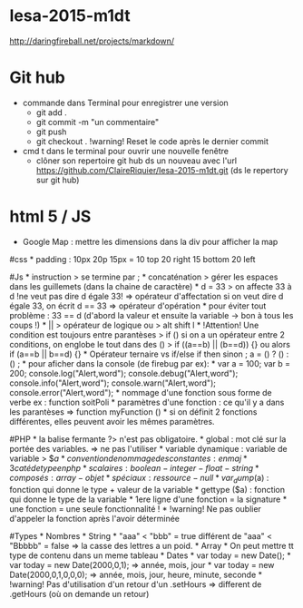 # Iesa-2015-m1dt

http://daringfireball.net/projects/markdown/

# Git hub
* commande dans Terminal pour enregistrer une version
    * git add .
    * git commit -m "un commentaire"
    * git push
    * git checkout . !warning! Reset le code après le dernier commit
* cmd t dans le terminal pour ouvrir une nouvelle fenêtre
    * clôner son repertoire git hub ds un nouveau avec l'url https://github.com/ClaireRiquier/Iesa-2015-m1dt.git (ds le repertory sur git hub)

# html 5 / JS
* Google Map : mettre les dimensions dans la div pour afficher la map

#css
    * padding : 10px 20p 15px   =   10 top  20 right  15 bottom  20 left

#Js
    * instruction > se termine par ;
    * concaténation > gérer les espaces dans les guillemets (dans la chaine de caractère)
    * d = 33 > on affecte 33 à d !ne veut pas dire d égale 33! => opérateur d'affectation
    si on veut dire d égale 33, on écrit d == 33 => opérateur d'opération
        * pour éviter tout problème : 33 == d  (d'abord la valeur et ensuite la variable -> bon à tous les coups !)
    * || > opérateur de logique ou > alt shift l
    * !Attention! Une condition est toujours entre parantèses > if ()
    si on a un opérateur entre 2 conditions, on englobe le tout dans des () > if ((a==b) || (b==d)) {}  ou alors if (a==b || b==d) {}
    * Opérateur ternaire vs if/else
                    if     then     sinon    ;
        a =        ()   ?   ()    :   () ;
    * pour aficher dans la console (de firebug par ex):
        * var a = 100;
          var b = 200;
    console.log("Alert,word");
    console.debug("Alert,word");
    console.info("Alert,word");
    console.warn("Alert,word");
    console.error("Alert,word");
    * nommage d'une fonction sous forme de verbe ex : function soitPoli
    * paramètres d'une fonction : ce qu'il y a dans les parantèses => function myFunction ()
        * si on définit 2 fonctions différentes, elles peuvent avoir les mêmes paramètres.

#PHP
    * la balise fermante ?> n'est pas obligatoire.
    * global : mot clé sur la portée des variables. => ne pas l'utiliser
    * variable dynamique : variable de variable > $$a
    * convention de nommage des constantes : en maj
    * 3 caté de type en php
        * scalaires : boolean - integer - float - string
        * composés : array - objet
        * spéciaux : ressource - null
    * var_dump($a) : fonction qui donne le type + valeur de la variable
    * gettype ($a) : fonction qui donne le type de la variable
    * 1ere ligne d'une fonction = la signature
    * une fonction = une seule fonctionnalité !
    * !warning! Ne pas oublier d'appeler la fonction après l'avoir déterminée

#Types
    * Nombres
    * String
        * "aaa" < "bbb" = true  différent de "aaa" < "Bbbbb" = false => la casse des lettres a un poid.
    * Array
        * On peut mettre tt type de contenu dans un meme tableau
    * Dates
        * var today = new Date();
        * var today = new Date(2000,0,1); => année, mois, jour
        * var today = new Date(2000,0,1,0,0,0); => année, mois, jour, heure, minute, seconde
        * !warning! Pas d'utilisation d'un retour d'un .setHours => different de .getHours (où on demande un retour)





